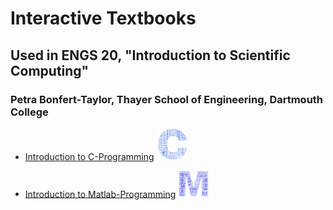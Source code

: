 # Interactive Textbooks
## Used in ENGS 20, "Introduction to Scientific Computing"
### Petra Bonfert-Taylor, Thayer School of Engineering, Dartmouth College



* [Introduction to C-Programming](https://petrabt.github.io/c-programming) <img src="https://github.com/petraBT/petrabt.github.io/blob/main/c-programming/external/CProgrammingLogo.png" alt="C Logo" width="50"/>

* [Introduction to Matlab-Programming](https://petrabt.github.io/matlab-programming) <img src="https://github.com/petraBT/petrabt.github.io/blob/main/matlab-programming/external/MatlabProgrammingLogo.png" alt="Matlab Logo" width="50"/>
